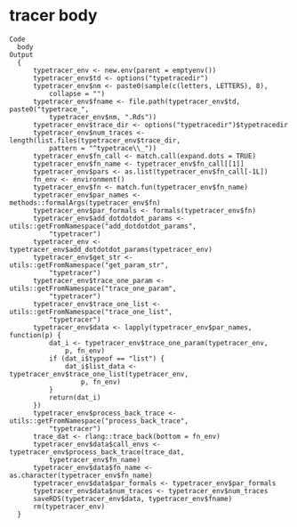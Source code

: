 # tracer body

    Code
      body
    Output
      {
          typetracer_env <- new.env(parent = emptyenv())
          typetracer_env$td <- options("typetracedir")
          typetracer_env$nm <- paste0(sample(c(letters, LETTERS), 8), 
              collapse = "")
          typetracer_env$fname <- file.path(typetracer_env$td, paste0("typetrace_", 
              typetracer_env$nm, ".Rds"))
          typetracer_env$trace_dir <- options("typetracedir")$typetracedir
          typetracer_env$num_traces <- length(list.files(typetracer_env$trace_dir, 
              pattern = "^typetrace\\_"))
          typetracer_env$fn_call <- match.call(expand.dots = TRUE)
          typetracer_env$fn_name <- typetracer_env$fn_call[[1]]
          typetracer_env$pars <- as.list(typetracer_env$fn_call[-1L])
          fn_env <- environment()
          typetracer_env$fn <- match.fun(typetracer_env$fn_name)
          typetracer_env$par_names <- methods::formalArgs(typetracer_env$fn)
          typetracer_env$par_formals <- formals(typetracer_env$fn)
          typetracer_env$add_dotdotdot_params <- utils::getFromNamespace("add_dotdotdot_params", 
              "typetracer")
          typetracer_env <- typetracer_env$add_dotdotdot_params(typetracer_env)
          typetracer_env$get_str <- utils::getFromNamespace("get_param_str", 
              "typetracer")
          typetracer_env$trace_one_param <- utils::getFromNamespace("trace_one_param", 
              "typetracer")
          typetracer_env$trace_one_list <- utils::getFromNamespace("trace_one_list", 
              "typetracer")
          typetracer_env$data <- lapply(typetracer_env$par_names, function(p) {
              dat_i <- typetracer_env$trace_one_param(typetracer_env, 
                  p, fn_env)
              if (dat_i$typeof == "list") {
                  dat_i$list_data <- typetracer_env$trace_one_list(typetracer_env, 
                      p, fn_env)
              }
              return(dat_i)
          })
          typetracer_env$process_back_trace <- utils::getFromNamespace("process_back_trace", 
              "typetracer")
          trace_dat <- rlang::trace_back(bottom = fn_env)
          typetracer_env$data$call_envs <- typetracer_env$process_back_trace(trace_dat, 
              typetracer_env$fn_name)
          typetracer_env$data$fn_name <- as.character(typetracer_env$fn_name)
          typetracer_env$data$par_formals <- typetracer_env$par_formals
          typetracer_env$data$num_traces <- typetracer_env$num_traces
          saveRDS(typetracer_env$data, typetracer_env$fname)
          rm(typetracer_env)
      }

